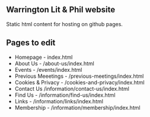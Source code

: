 ## Warrington Lit & Phil website

Static html content for hosting on github pages.

## Pages to edit

- Homepage - index.html
- About Us - /about-us/index.html
- Events - /events/index.html
- Previous Meeetings - /previous-meetings/index.html
- Cookies & Privacy - /cookies-and-privacy/index.html
- Contact Us /information/contact-us/index.html
- Find Us - /information/find-us/index.html
- Links - /information/links/index.html
- Membership - /information/membership/index.html
